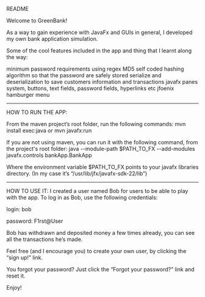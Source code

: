 README

Welcome to GreenBank!

As a way to gain experience with JavaFx and GUIs in general, I developed my own bank application simulation.

Some of the cool features included in the app and thing that I learnt along the way:

minimum password requirements using regex
MD5 self coded hashing algorithm so that the password are safely stored
serialize and deserialization to save customers information and transactions
javafx panes system, buttons, text fields, password fields, hyperlinks etc
jfoenix hamburger menu

---

HOW TO RUN THE APP:

From the maven project’s root folder, run the following commands:
mvn install exec:java
or
mvn javafx:run

If you are not using maven, you can run it with the following command, from the project's root folder: 
java --module-path $PATH_TO_FX --add-modules javafx.controls bankApp.BankApp

Where the environment variable $PATH_TO_FX points to your javafx libraries directory. (In my case it’s “/usr/lib/jfx/javafx-sdk-22/lib”)

---

HOW TO USE IT:
I created a user named Bob for users to be able to play with the app. To log in as Bob, use the following credentials:

login: bob

password: F1rst@User

Bob has withdrawn and deposited money a few times already, you can see all the transactions he’s made.

Feel free (and I encourage you) to create your own user, by clicking the “sign up!” link. 

You forgot your password? Just click the “Forgot your password?” link and reset it.

Enjoy!

